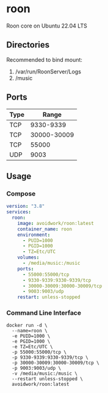 # roon
Roon core on Ubuntu 22.04 LTS

## Directories

Recommended to bind mount:

1. /var/run/RoonServer/Logs
1. /music

## Ports

| Type | Range |
|---|---|
| TCP | 9330-9339 |
| TCP | 30000-30009 |
| TCP | 55000 |
| UDP | 9003 |

## Usage

### Compose

```yaml
version: "3.8"
services:
  roon:
    image: avoidwork/roon:latest
    container_name: roon
    environment:
      - PUID=1000
      - PGID=1000
      - TZ=Etc/UTC
    volumes:
      - /media/music:/music
    ports:
      - 55000:55000/tcp
      - 9330-9339:9330-9339/tcp
      - 30000-30009:30000-30009/tcp
      - 9003:9003/udp
    restart: unless-stopped
```

### Command Line Interface

```console
docker run -d \
  --name=roon \
  -e PUID=1000 \
  -e PGID=1000 \
  -e TZ=Etc/UTC \
  -p 55000:55000/tcp \
  -p 9330-9339:9330-9339/tcp \
  -p 30000-30009:30000-30009/tcp \
  -p 9003:9003/udp \
  -v /media/music:/music \
  --restart unless-stopped \
  avoidwork/roon:latest
```
